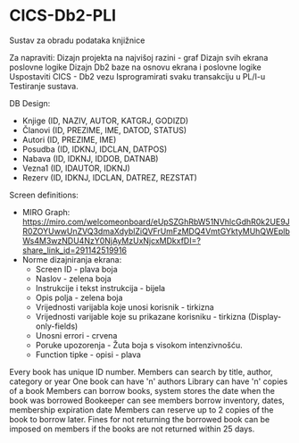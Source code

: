 # CICS-Db2-PLI
Sustav za obradu podataka knjižnice

Za napraviti:
  Dizajn projekta na najvišoj razini - graf
  Dizajn svih ekrana poslovne logike
  Dizajn Db2 baze na osnovu ekrana i poslovne logike
  Uspostaviti CICS - Db2 vezu
  Isprogramirati svaku transakciju u PL/I-u
  Testiranje sustava.

DB Design:

  - Knjige  (ID, NAZIV, AUTOR, KATGRJ, GODIZD)
  - Članovi (ID, PREZIME, IME, DATOD, STATUS)
  - Autori  (ID, PREZIME, IME)
  - Posudba (ID, IDKNJ, IDCLAN, DATPOS)
  - Nabava  (ID, IDKNJ, IDDOB, DATNAB)
  - Vezna1  (ID, IDAUTOR, IDKNJ)
  - Rezerv  (ID, IDKNJ, IDCLAN, DATREZ, REZSTAT)

Screen definitions:
  - MIRO Graph: https://miro.com/welcomeonboard/eUpSZGhRbW51NVhlcGdhR0k2UE9JR0ZOYUwwUnZVQ3dmaXdyblZiQVFrUmFzMDQ4VmtGYktyMUhQWEplbWs4M3wzNDU4NzY0NjAyMzUxNjcxMDkxfDI=?share_link_id=291142519916
  - Norme dizajniranja ekrana:
    - Screen ID - plava boja
    - Naslov - zelena boja
    - Instrukcije i tekst instrukcija - bijela
    - Opis polja - zelena boja
    - Vrijednosti varijabla koje unosi korisnik - tirkizna
    - Vrijednosti varijable koje su prikazane korisniku - tirkizna (Display-only-fields)
    - Unosni errori - crvena
    - Poruke upozorenja - Žuta boja s visokom intenzivnošću.
    - Function tipke - opisi - plava

Every book has unique ID number.
Members can search by title, author, category or year
One book can have 'n' authors
Library can have 'n' copies of a book
Members can borrow books, system stores the date when the book was borrowed 
Bookeeper can see members borrow inventory, dates, membership expiration date
Members can reserve up to 2 copies of the book to borrow later.
Fines for not returning the borrowed book can be imposed on members if the books are not returned within 25 days.